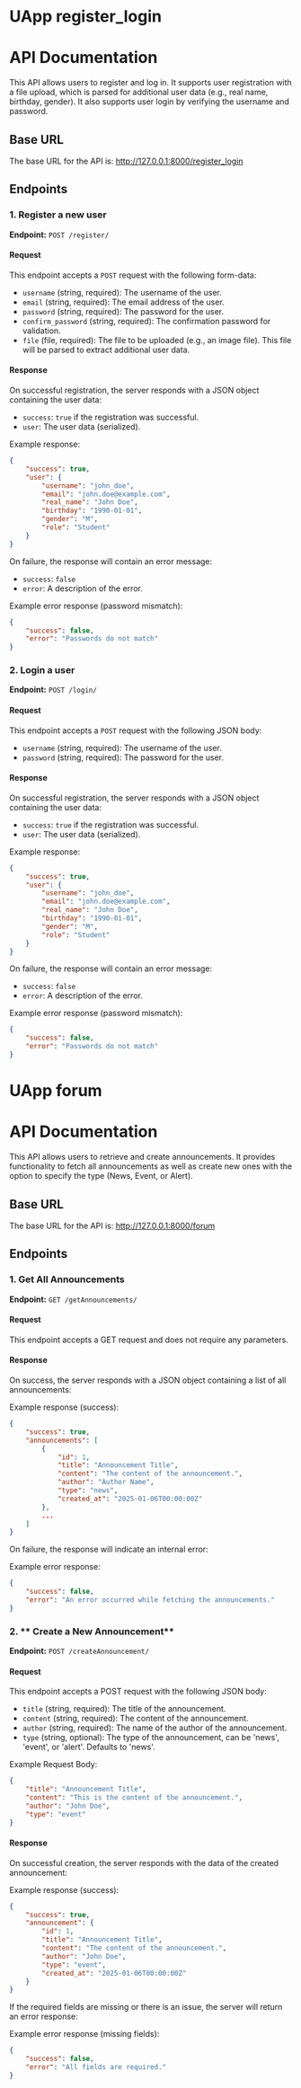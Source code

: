 # UApp register_login

# API Documentation

This API allows users to register and log in. It supports user registration with a file upload, which is parsed for additional user data (e.g., real name, birthday, gender). It also supports user login by verifying the username and password.

## Base URL

The base URL for the API is:
http://127.0.0.1:8000/register_login


## Endpoints

### 1. **Register a new user**

**Endpoint:** `POST /register/`

#### Request

This endpoint accepts a `POST` request with the following form-data:

- `username` (string, required): The username of the user.
- `email` (string, required): The email address of the user.
- `password` (string, required): The password for the user.
- `confirm_password` (string, required): The confirmation password for validation.
- `file` (file, required): The file to be uploaded (e.g., an image file). This file will be parsed to extract additional user data.

#### Response

On successful registration, the server responds with a JSON object containing the user data:

- `success`: `true` if the registration was successful.
- `user`: The user data (serialized).

Example response:

```json
{
    "success": true,
    "user": {
        "username": "john_doe",
        "email": "john.doe@example.com",
        "real_name": "John Doe",
        "birthday": "1990-01-01",
        "gender": "M",
        "role": "Student"
    }
}
```
On failure, the response will contain an error message:

- `success`: `false`
- `error`: A description of the error.

Example error response (password mismatch):

```json
{
    "success": false,
    "error": "Passwords do not match"
}
```

### 2. **Login a user**

**Endpoint:** `POST /login/`

#### Request

This endpoint accepts a `POST` request with the following JSON body:

- `username` (string, required): The username of the user.
- `password` (string, required): The password for the user.

#### Response

On successful registration, the server responds with a JSON object containing the user data:

- `success`: `true` if the registration was successful.
- `user`: The user data (serialized).

Example response:

```json
{
    "success": true,
    "user": {
        "username": "john_doe",
        "email": "john.doe@example.com",
        "real_name": "John Doe",
        "birthday": "1990-01-01",
        "gender": "M",
        "role": "Student"
    }
}
```
On failure, the response will contain an error message:

- `success`: `false`
- `error`: A description of the error.

Example error response (password mismatch):

```json
{
    "success": false,
    "error": "Passwords do not match"
}
```



# UApp forum

# API Documentation

This API allows users to retrieve and create announcements. It provides functionality to fetch all announcements as well as create new ones with the option to specify the type (News, Event, or Alert).

## Base URL

The base URL for the API is:
http://127.0.0.1:8000/forum


## Endpoints

### 1. **Get All Announcements**

**Endpoint:** `GET /getAnnouncements/`

#### Request

This endpoint accepts a GET request and does not require any parameters.

#### Response

On success, the server responds with a JSON object containing a list of all announcements:

Example response (success):

```json
{
    "success": true,
    "announcements": [
        {
            "id": 1,
            "title": "Announcement Title",
            "content": "The content of the announcement.",
            "author": "Author Name",
            "type": "news",
            "created_at": "2025-01-06T00:00:00Z"
        },
        ...
    ]
}
```
On failure, the response will indicate an internal error:

Example error response:

```json
{
    "success": false,
    "error": "An error occurred while fetching the announcements."
}
```

### 2. ** Create a New Announcement**

**Endpoint:** `POST /createAnnouncement/`

#### Request

This endpoint accepts a POST request with the following JSON body:

- `title` (string, required): The title of the announcement.
- `content` (string, required): The content of the announcement.
- `author` (string, required): The name of the author of the announcement.
- `type` (string, optional): The type of the announcement, can be 'news', 'event', or 'alert'. Defaults to 'news'.

Example Request Body:
```json
{
    "title": "Announcement Title",
    "content": "This is the content of the announcement.",
    "author": "John Doe",
    "type": "event"
}
```

#### Response

On successful creation, the server responds with the data of the created announcement:

Example response (success):
```json
{
    "success": true,
    "announcement": {
        "id": 1,
        "title": "Announcement Title",
        "content": "The content of the announcement.",
        "author": "John Doe",
        "type": "event",
        "created_at": "2025-01-06T00:00:00Z"
    }
}
```

If the required fields are missing or there is an issue, the server will return an error response:

Example error response (missing fields):
```json
{
    "success": false,
    "error": "All fields are required."
}
```
